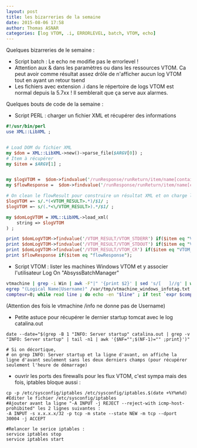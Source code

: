 ```yaml
---
layout: post
title: les bizarreries de la semaine 
date: 2015-08-06 17:58
author: Thomas ASNAR
categories: [log VTOM, .i, ERRORLEVEL, batch, VTOM, echo]
---
```

Quelques bizarreries de le semaine :

* Script batch : Le echo ne modifie pas le errorlevel ! 
* Attention aux & dans les paramètres ou dans les ressources VTOM. Ca peut avoir comme résultat assez drôle de n'afficher aucun log VTOM tout en ayant un retour tsend
* Les fichiers avec extension .i dans le répertoire de logs VTOM est normal depuis la 5.7xx ! Il semblerait que ça serve aux alarmes.


Quelques bouts de code de la semaine : 
* Script PERL : charger un fichier XML et récupérer des informations

```perl 
#!/usr/bin/perl
use XML::LibXML ;


# Load DOM du fichier XML
my $dom = XML::LibXML->new()->parse_file($ARGV[0]) ;
# Item à récupérer
my $item = $ARGV[1] ;


my $logVTOM =  $dom->findvalue('/runResponse/runReturn/item/name[contains(text(),\'flowResult\')]/../value') ;
my $flowResponse =  $dom->findvalue('/runResponse/runReturn/item/name[contains(text(),\'flowResponse\')]/../value') ;

# On clean le flowResult pour construire un résultat XML et on charge le DOM en mémoire
$logVTOM =~ s/.*(<VTOM_RESULT>.*)/$1/ ;
$logVTOM =~ s/(.*<\/VTOM_RESULT>).*/$1/ ;

my $domLogVTOM = XML::LibXML->load_xml(
	string => $logVTOM
) ;

print $domLogVTOM->findvalue('/VTOM_RESULT/VTOM_STDERR') if($item eq "VTOM_STDERR"); 
print $domLogVTOM->findvalue('/VTOM_RESULT/VTOM_STDOUT') if($item eq "VTOM_STDOUT"); 
print $domLogVTOM->findvalue('/VTOM_RESULT/VTOM_CR') if($item eq "VTOM_CR"); 
print $flowResponse if($item eq "flowResponse");
```

* Script VTOM : lister les machines Windows VTOM et y associer l'utilisateur Log On "AbsyssBatchManager"

```bash
vtmachine | grep -i Win | awk -F"|" '{print $2}' | sed 's/[   ]//g' | while read machine; do vtmachine -i $machine ; done > /var/tmp/vtmachine_windows_infotag.txt
egrep "(Logical Name|Username)" /var/tmp/vtmachine_windows_infotag.txt | awk -F"|" '{print $3}' | sed 's/[    ]//g' > /var/tmp/liste_machine_user_windows.txt
compteur=0; while read line ; do echo -en "$line" ; if test `expr $compteur % 2` -eq 1 ; then echo "" ; else echo -en ";" ; fi ; compteur=`expr $compteur + 1` ; done < /var/tmp/liste_machine_user_windows.txt
```

(Attention des fois le vtmachine /info ne donne pas de Username)



* Petite astuce pour récupérer le dernier startup tomcat avec le log catalina.out

```
date --date="$(grep -B 1 "INFO: Server startup" catalina.out | grep -v "INFO: Server startup" | tail -n1 | awk '{$NF="";$(NF-1)="" ;print}')"

# Si on décortique, 
# on grep INFO: Server startup et la ligne d'avant, on affiche la ligne d'avant seulement sans les deux derniers champs (pour récupérer seulement l'heure de démarrage)
```


 * ouvrir les ports des firewalls pour les flux VTOM, c'est sympa mais des fois, iptables bloque aussi :

```
cp -p /etc/sysconfig/iptables /etc/sysconfig/iptables.$(date +%Y%m%d) 
#Editer le fichier /etc/sysconfig/iptables 
#Ajouter avant la ligne "-A INPUT -j REJECT --reject-with icmp-host-prohibited" les 2 lignes suivantes : 
-A INPUT -s x.x.x.x/32 -p tcp -m state --state NEW -m tcp --dport 30004 -j ACCEPT 

#Relancer le serice iptables : 
service iptables stop 
service iptables start
```
